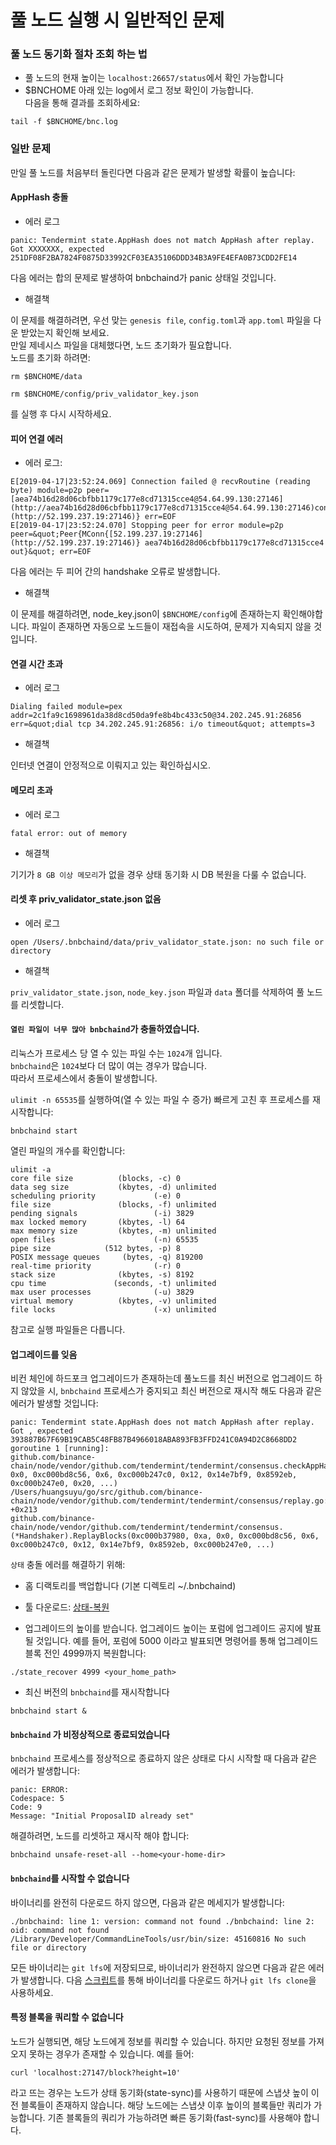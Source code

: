 # 풀 노드 실행 시 일반적인 문제

### 풀 노드 동기화 절차 조회 하는 법

* 풀 노드의 현재 높이는 `localhost:26657/status`에서 확인 가능합니다
* $BNCHOME 아래 있는 log에서 로그 정보 확인이 가능합니다.<br/>
다음을 통해 결과를 조회하세요:
```
tail -f $BNCHOME/bnc.log
```
### 일반 문제

만일 풀 노드를 처음부터 돌린다면 다음과 같은 문제가 발생할 확률이 높습니다:

#### AppHash 충돌

* 에러 로그
```
panic: Tendermint state.AppHash does not match AppHash after replay. Got XXXXXXX, expected 251DF08F2BA7824F0875D33992CF03EA35106DDD34B3A9FE4EFA0B73CDD2FE14
```
다음 에러는 합의 문제로 발생하여 bnbchaind가 panic 상태일 것입니다.

* 해결책

이 문제를 해결하려면, 우선 맞는 `genesis file`, `config.toml`과 `app.toml` 파일을 다운 받았는지 확인해 보세요.<br/>
만일 제네시스 파일을 대체했다면, 노드 초기화가 필요합니다.<br/>
노드를 초기화 하려면:
```
rm $BNCHOME/data

rm $BNCHOME/config/priv_validator_key.json
```
를 실행 후 다시 시작하세요.

#### 피어 연결 에러

* 에러 로그:
```
E[2019-04-17|23:52:24.069] Connection failed @ recvRoutine (reading byte) module=p2p peer=[aea74b16d28d06cbfbb1179c177e8cd71315cce4@54.64.99.130:27146](http://aea74b16d28d06cbfbb1179c177e8cd71315cce4@54.64.99.130:27146)conn=MConn{[52.199.237.19:27146](http://52.199.237.19:27146)} err=EOF
E[2019-04-17|23:52:24.070] Stopping peer for error module=p2p peer=&quot;Peer{MConn{[52.199.237.19:27146](http://52.199.237.19:27146)} aea74b16d28d06cbfbb1179c177e8cd71315cce4 out}&quot; err=EOF
```

다음 에러는 두 피어 간의 handshake 오류로 발생합니다.

* 해결책

이 문제를 해결하려면, node_key.json이 `$BNCHOME/config`에 존재하는지 확인해야합니다. 파일이 존재하면 자동으로 노드들이 재접속을 시도하여, 문제가 지속되지 않을 것입니다.

#### 연결 시간 초과

* 에러 로그
```
Dialing failed module=pex addr=2c1fa9c1698961da38d8cd50da9fe8b4bc433c50@34.202.245.91:26856 err=&quot;dial tcp 34.202.245.91:26856: i/o timeout&quot; attempts=3
```

* 해결책

인터넷 연결이 안정적으로 이뤄지고 있는 확인하십시오.

#### 메모리 초과

* 에러 로그
```
fatal error: out of memory
```

* 해결책

기기가 `8 GB 이상 메모리`가 없을 경우 상태 동기화 시 DB 복원을 다룰 수 없습니다.

#### 리셋 후 priv_validator_state.json 없음

* 에러 로그
```
open /Users/.bnbchaind/data/priv_validator_state.json: no such file or directory
```
* 해결책

`priv_validator_state.json`, `node_key.json` 파일과 `data` 폴더를 삭제하여 풀 노드를 리셋합니다.

#### `열린 파일이 너무 많아 bnbchaind`가 충돌하였습니다.

리눅스가 프로세스 당 열 수 있는 파일 수는 `1024`개 입니다.<br/>
`bnbchaind`은 `1024`보다 더 많이 여는 경우가 많습니다.<br/>
따라서 프로세스에서 충돌이 발생합니다.<br/>

`ulimit -n 65535`를 실행하여(열 수 있는 파일 수 증가) 빠르게 고친 후 프로세스를 재시작합니다:
```
bnbchaind start
```

열린 파일의 개수를 확인합니다:
```
ulimit -a
core file size          (blocks, -c) 0
data seg size           (kbytes, -d) unlimited
scheduling priority             (-e) 0
file size               (blocks, -f) unlimited
pending signals                 (-i) 3829
max locked memory       (kbytes, -l) 64
max memory size         (kbytes, -m) unlimited
open files                      (-n) 65535
pipe size            (512 bytes, -p) 8
POSIX message queues     (bytes, -q) 819200
real-time priority              (-r) 0
stack size              (kbytes, -s) 8192
cpu time               (seconds, -t) unlimited
max user processes              (-u) 3829
virtual memory          (kbytes, -v) unlimited
file locks                      (-x) unlimited
```
참고로 실행 파일들은 다릅니다.


#### 업그레이드를 잊음

비컨 체인에 하드포크 업그레이드가 존재하는데 풀노드를 최신 버전으로 업그레이드 하지 않았을 시, `bnbchaind` 프로세스가 중지되고 최신 버전으로 재시작 해도 다음과 같은 에러가 발생할 것입니다:

```
panic: Tendermint state.AppHash does not match AppHash after replay. Got , expected 393887B67F69B19CAB5C48FB87B4966018ABA893FB3FFD241C0A94D2C8668DD2
goroutine 1 [running]:
github.com/binance-chain/node/vendor/github.com/tendermint/tendermint/consensus.checkAppHash(0xa, 0x0, 0xc000bd8c56, 0x6, 0xc000b247c0, 0x12, 0x14e7bf9, 0x8592eb, 0xc000b247e0, 0x20, ...)
/Users/huangsuyu/go/src/github.com/binance-chain/node/vendor/github.com/tendermint/tendermint/consensus/replay.go:464 +0x213
github.com/binance-chain/node/vendor/github.com/tendermint/tendermint/consensus.(*Handshaker).ReplayBlocks(0xc000b37980, 0xa, 0x0, 0xc000bd8c56, 0x6, 0xc000b247c0, 0x12, 0x14e7bf9, 0x8592eb, 0xc000b247e0, ...)
```

`상태` 충돌 에러를 해결하기 위해:

* 홈 디랙토리를 백업합니다 (기본 디렉토리 ~/.bnbchaind)

* 툴 다운로드: [상태-복원](https://github.com/bnb-chain/node-binary/tree/master/tools/recover)

* 업그레이드의 높이를 받습니다. 업그레이드 높이는 포럼에 업그레이드 공지에 발표될 것입니다. 예를 들어, 포럼에 5000 이라고 발표되면 명령어를 통해 업그레이드 블록 전인 4999까지 복원합니다:
```
./state_recover 4999 <your_home_path>
```

* 최신 버전의 `bnbchaind`를 재시작합니다

```
bnbchaind start &
```

#### `bnbchaind` 가 비정상적으로 종료되었습니다

`bnbchaind` 프로세스를 정상적으로 종료하지 않은 상태로 다시 시작할 때 다음과 같은 에러가 발생합니다:
```
panic: ERROR:
Codespace: 5
Code: 9
Message: "Initial ProposalID already set"
```
해결하려면, 노드를 리셋하고 재시작 해야 합니다:
```
bnbchaind unsafe-reset-all --home<your-home-dir>
```

#### `bnbchaind`를 시작할 수 없습니다

바이너리를 완전히 다운로드 하지 않으면, 다음과 같은 메세지가 발생합니다:
```
./bnbchaind: line 1: version: command not found ./bnbchaind: line 2: oid: command not found /Library/Developer/CommandLineTools/usr/bin/size: 45160816 No such file or directory
```

모든 바이너리는 `git lfs`에 저장되므로, 바이너리가 완전하지 않으면 다음과 같은 에러가 발생합니다. 다음 [스크립트](https://github.com/bnb-chain/node-binary/blob/master/install.sh)를 통해 바이너리를 다운로드 하거나 `git lfs clone`을 사용하세요.

#### 특정 블록을 쿼리할 수 없습니다

노드가 실행되면, 해당 노드에게 정보를 쿼리할 수 있습니다. 하지만 요청된 정보를 가져오지 못하는 경우가 존재할 수 있습니다. 예를 들어:
```
curl 'localhost:27147/block?height=10'
```

라고 뜨는 경우는 노드가 상태 동기화(state-sync)를 사용하기 때문에 스냅샷 높이 이전 블록들이 존재하지 않습니다. 해당 노드에는 스냅샷 이후 높이의 블록들만 쿼리가 가능합니다.
기존 블록들의 쿼리가 가능하려면 빠른 동기화(fast-sync)를 사용해야 합니다.
